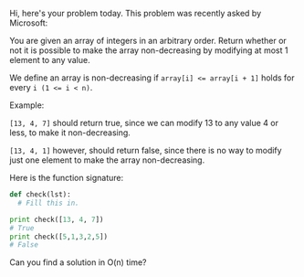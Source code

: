 Hi, here's your problem today. This problem was recently asked by Microsoft:

You are given an array of integers in an arbitrary order. Return whether or not it is possible to make the array non-decreasing by modifying at most 1 element to any value.

We define an array is non-decreasing if `array[i] <= array[i + 1]` holds for every `i (1 <= i < n)`.

Example:

`[13, 4, 7]` should return true, since we can modify 13 to any value 4 or less, to make it non-decreasing.

`[13, 4, 1]` however, should return false, since there is no way to modify just one element to make the array non-decreasing.

Here is the function signature:
```python
def check(lst):
  # Fill this in.

print check([13, 4, 7])
# True
print check([5,1,3,2,5])
# False
```
Can you find a solution in O(n) time?

